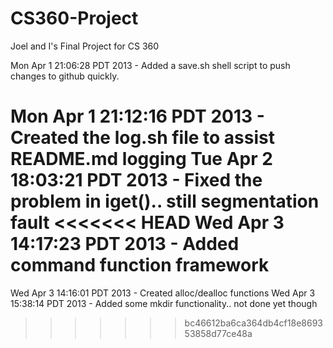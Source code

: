 CS360-Project
=============

Joel and I's Final Project for CS 360

Mon Apr  1 21:06:28 PDT 2013 - Added a save.sh shell script to push changes to github quickly.

Mon Apr  1 21:12:16 PDT 2013 - Created the log.sh file to assist README.md logging
Tue Apr  2 18:03:21 PDT 2013 - Fixed the problem in iget().. still segmentation fault
<<<<<<< HEAD
Wed Apr  3 14:17:23 PDT 2013 - Added command function framework
=======
Wed Apr  3 14:16:01 PDT 2013 - Created alloc/dealloc functions
Wed Apr  3 15:38:14 PDT 2013 - Added some mkdir functionality.. not done yet though
>>>>>>> bc46612ba6ca364db4cf18e869353858d77ce48a
